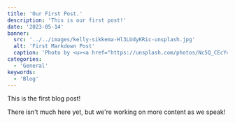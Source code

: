 ```yaml
---
title: 'Our First Post.'
description: 'This is our first post!'
date: '2023-05-14'
banner:
  src: '../../images/kelly-sikkema-Hl3LUdyKRic-unsplash.jpg'
  alt: 'First Markdown Post'
  caption: 'Photo by <u><a href="https://unsplash.com/photos/Nc5Q_CEcY44">Florian Olivo</a></u>'
categories:
  - 'General'
keywords:
  - 'Blog'
---
```


This is the first blog post!

There isn't much here yet, but we're working on more content as we speak!
